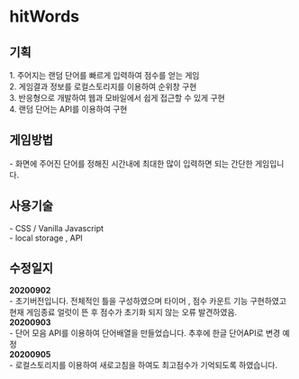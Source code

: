 # hitWords
 
 <h2>기획</h2>
 1. 주어지는 랜덤 단어를 빠르게 입력하여 점수를 얻는 게임<br>
 2. 게임결과 정보를 로컬스토리지를 이용하여 순위창 구현<br>
 3. 반응형으로 개발하여 웹과 모바일에서 쉽게 접근할 수 있게 구현<br>
 4. 랜덤 단어는 API를 이용하여 구현<br>
 
 <h2> 게임방법</h2>
  - 화면에 주어진 단어를 정해진 시간내에 최대한 많이 입력하면 되는 간단한 게임입니다.
 
 <h2> 사용기술</h2>
- CSS / Vanilla Javascript<br>
- local storage , API
 
<h2>수정일지</h2>
<b>20200902</b><br>
- 초기버전입니다. 전체적인 틀을 구성하였으며 타이머 , 점수 카운트 기능 구현하였고 현재 게임종료 얼럿이 뜬 후 점수가 초기화 되지 않는 오류 발견하였음.<br>
<b>20200903</b><br>
- 단어 모음 API를 이용하여 단어배열을 만들었습니다. 추후에 한글 단어API로 변경 예정<br>
<b>20200905</b><br>
- 로컬스토리지를 이용하여 새로고침을 하여도 최고점수가 기억되도록 하였습니다.

